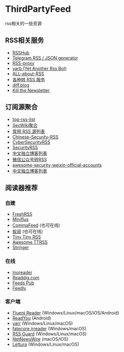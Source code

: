 # ThirdPartyFeed

rss相关的一些资源

## RSS相关服务

- [RSSHub](https://docs.rsshub.app/)
- [Telegram RSS / JSON generator](https://tg.i-c-a.su/)
- [RSS-proxy](https://github.com/damoeb/rss-proxy)
- [yarb (Yet Another Rss Bot)](https://github.com/firmianay/yarb)
- [ALL-about-RSS](https://github.com/aboutrss/ALL-about-RSS)
- [各种转 RSS 服务](https://rss.lilydjwg.me/)
- [diff.blog](https://diff.blog/)
- [Kill the Newsletter](https://kill-the-newsletter.com/)


## 订阅源聚合

- [top-rss-list](https://github.com/weekend-project-space/top-rss-list)
- [SecWiki聚合](https://www.sec-wiki.com/opml/index)
- [常用 RSS 源列表](https://plink.anyfeeder.com/)
- [Chinese-Security-RSS](https://github.com/zhengjim/Chinese-Security-RSS)
- [CyberSecurityRSS](https://github.com/zer0yu/CyberSecurityRSS)
- [SecurityRSS](https://github.com/r0eXpeR/SecurityRSS)
- [中文独立博客列表](https://github.com/timqian/chinese-independent-blogs)
- [微信公众号转RSS](https://wechat2rss.xlab.app/)
- [awesome-security-weixin-official-accounts](https://github.com/DropsOfZut/awesome-security-weixin-official-accounts)
- [中文独立博客列表](https://github.com/timqian/chinese-independent-blogs)


## 阅读器推荐

### 自建

- [FreshRSS](https://github.com/FreshRSS/FreshRSS)
- [Miniflux](https://github.com/miniflux/v2)
- [CommaFeed](https://github.com/Athou/commafeed) (也可在线)
- [蚁阅](https://github.com/anyant/rssant) (也可在线)
- [Tiny Tiny RSS](https://tt-rss.org)
- [Awesome TTRSS](https://ttrss.henry.wang/zh)
- [Stringer](https://github.com/stringer-rss/stringer)

### 在线

- [Inoreader](https://www.inoreader.com/)
- [Readdig.com](https://www.readdig.com/)
- [Feeds Pub](https://feeds.pub/)
- [Feedly](https://feedly.com/news-reader)

### 客户端

- [Fluent Reader](https://github.com/yang991178/fluent-reader) (Windows/Linux/macOS/iOS/Android)
- [ReadYou](https://github.com/Ashinch/ReadYou) (Android)
- [yarr](https://github.com/nkanaev/yarr) (Windows/Linux/macOS)
- [fatecore irreader](http://irreader.fatecore.com/) (Windows/macOS)
- [RSS Guard](https://github.com/martinrotter/rssguard) (Windows/Linux/macOS)
- [NetNewsWire](https://github.com/Ranchero-Software/NetNewsWire) (macOS/iOS)
- [Lettura](https://github.com/zhanglun/lettura) (Windows/Linux/macOS)


